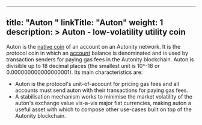 
---
title: "Auton "
linkTitle: "Auton"
weight: 1
description: >
  Auton - low-volatility utility coin
---

Auton is the [native coin](/glossary/#native-coin) of an account on an Autonity network. It is the protocol coin in which an [account](/glossary/#account) balance is denominated and is used by transaction senders for paying gas fees in the Autonity blockchain. Auton is divisible up to 18 decimal places (the smallest unit is 10^-18 or 0.000000000000000001). Its main characteristics are:

- Auton is the protocol's unit-of-account for pricing gas fees and all accounts must send auton with their transactions for paying gas fees.
- A stabilisation mechanism works to minimise the market volatility of the auton's exchange value vis-a-vis major fiat currencies, making auton a useful asset with which to compose other use-cases built on top of the Autonity blockchain.
